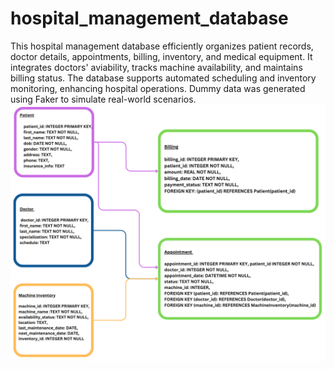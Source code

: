 # hospital_management_database
This hospital management database efficiently organizes patient records, doctor details, appointments, billing, inventory, and medical equipment. It integrates doctors' aviability, tracks machine availability, and maintains billing status. The database supports automated scheduling and inventory monitoring, enhancing hospital operations. Dummy data was generated using Faker to simulate real-world scenarios. 
![Example](assests/Hospital_management_database.png)
